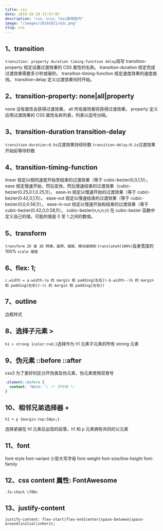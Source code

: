 ```yaml
---
title: css
date: 2019-10-20 17:57:07
description: "css、scss、less使用技巧"
image: "/images/20191021/w3c.png"
slug: css
---
```


## 1、transition

`transition: property duration timing-function delay`简写
transition-property 规定设置过渡效果的 CSS 属性的名称。
transition-duration 规定完成过渡效果需要多少秒或毫秒。
transition-timing-function 规定速度效果的速度曲线。
transition-delay 定义过渡效果何时开始。

## 2、transition-property: none|all|property

none 没有属性会获得过渡效果。
all 所有属性都将获得过渡效果。
property 定义应用过渡效果的 CSS 属性名称列表，列表以逗号分隔。

## 3、transition-duration transition-delay

`transition-duration:0.5s`过渡效果持续秒数
`transition-delay:0.1s`过渡效果开始前等待秒数

## 4、transition-timing-function

linear 规定以相同速度开始至结束的过渡效果（等于 cubic-bezier(0,0,1,1)）。
ease 规定慢速开始，然后变快，然后慢速结束的过渡效果（cubic-bezier(0.25,0.1,0.25,1)）。
ease-in 规定以慢速开始的过渡效果（等于 cubic-bezier(0.42,0,1,1)）。
ease-out 规定以慢速结束的过渡效果（等于 cubic-bezier(0,0,0.58,1)）。
ease-in-out 规定以慢速开始和结束的过渡效果（等于 cubic-bezier(0.42,0,0.58,1)）。
cubic-bezier(n,n,n,n) 在 cubic-bezier 函数中定义自己的值。可能的值是 0 至 1 之间的数值。

## 5、transform

`transform 2D 或 3D 转换，旋转、缩放、移动或倾斜`
`translateX(100%)`自身宽度的 100%
`scale 缩放`

## 6、flex: 1;

`c.width = a.width-(a 的 margin 和 padding[左右])-b.width--(b 的 margin 和 padding[左右])-(c 的 margin 和 padding[左右])`

## 7、outline

边框样式

## 8、选择子元素 >

`h1 > strong {color:red;}`选择作为 h1 元素子元素的所有 strong 元素

## 9、伪元素 ::before ::after

css3 为了更好的区分开伪类及伪元素，伪元素使用双冒号

```css
.element::before {
  content: "Note: "; /* 字符串 */
}
```

## 10、相邻兄弟选择器 +

`h1 + p {margin-top:50px;}`

选择紧接在 h1 元素后出现的段落，h1 和 p 元素拥有共同的父元素

## 11、font

font-style
font-variant 小型大写字母
font-weight
font-size/line-height
font-family

## 12、css content 属性: FontAwesome

`.fa-check \f00c`

## 13、justify-content

`justify-content: flex-start|flex-end|center|space-between|space-around|initial|inherit;`
